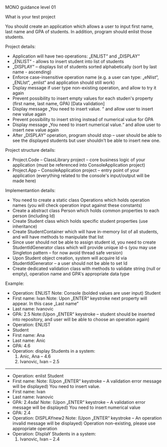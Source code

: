 MONO guidance level 01



What is your test project

You should create an application which allows a user to input first name, last name and GPA of students. In addition, program should enlist those students.


Project details:
- Application will have two operations: „ENLIST“ and „DISPLAY“
- „ENLIST“ - allows to insert student into list of students
- „DISPLAY“ – displays list of students sorted alphabetically (sort by last name - ascending)
- Enforce case-insensitive operation name (e.g. a user can type: „eNlist“, „ENLIst“, „enlist“ and application should still work)
- Dsplay message if user type non-existing operation, and allow to try it again
- Prevent possibility to insert empty values for each studen's property (first name, last name, GPA) [Data validation]
- Display message „You need to insert value. “ and allow user to insert new value again
- Prevent possibility to insert string instead of numerical value for GPA
- Display message „You need to insert numerical value.“ and allow user to insert new value again
- After „DISPLAY“ operation, program should stop – user should be able to see the displayed students but user shouldn't be able to insert new one.


Project structure details:
- Project.Code – ClassLibrary project – core business logic of your application (must be referenced into ConsoleApplication project)
- Project.App – ConsoleApplication project – entry point of your application (everything related to the console's input/output will be made here)


Implementantion details:
- You need to create a static class Operations which holds operation names (you will check operation input against these constants)
- Create a abstract class Person which holds common properties to each person (including Id)
- Create Student class which holds specific student properties (use inheritance)
- Create StudentContainer which will have in-memory list of all students, and will have methods to manipulate that list
- Since user should not be able to assign student id, you need to create StudentIdGenerator class which will provide unique id-s (you may use Singleton pattern – for now avoid thread safe version)
- Upon Student object creation, system will acquire Id via StudentIdGenerator – a user should not be able to set Id
- Create dedicated validation class with methods to validate string (null or empty), operation name and GPA's appropriate data type


Example:
- Operation: ENLIST       Note: Console (bolded values are user input)
    Student
- First name: Ivan        Note: Upon „ENTER“ keystroke next property will appear. In this case „Last name“
- Last name: Ivanovic
- GPA: 2.5                Note:(Upon „ENTER“ keystroke – student should be inserted into repository, and user will be able to choose an operation again)
- Operation: ENLIST
- Student
- First name: Ana
- Last name: Anic
- GPA: 4.6
- Operation: display
    Students in a system:
    1. Anic, Ana – 4.6
    2. Ivanovic, Ivan – 2.5

----------------------------------------

- Operation: enlist
    Student
- First name:               Note: (Upon „ENTER“ keystroke – A validation error message will be displayed)
    You need to insert value.
- First name: Ivan
- Last name: Ivanovic
- GPA: 2.4sda!              Note: (Upon „ENTER“ keystroke – A validation error message will be displayed)
    You need to insert numerical value
- GPA: 2.4
- Operation: DISPLAYnew2    Note: (Upon „ENTER“ keystroke – An operation invalid message will be displayed)
    Operation non-existing, please use appropriate operation
- Operation: DIsplaY
    Students in a system:
    1. Ivanovic, Ivan – 2.4
